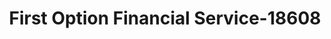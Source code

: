 ---
f_zip-code: 71753
f_state-code: AR
title: First Option Financial Service-18608
f_phone: 870-234-9881
f_city-only: Magnolia
f_address: 818 E Main Street Magnolia
f_location-unique-id: '18608'
slug: first-option-financial-service-18608
updated-on: '2024-05-30T13:46:58.046Z'
created-on: '2024-05-30T13:36:59.803Z'
published-on: '2024-05-30T13:54:32.469Z'
f_city-state: cms/city/magnolia-ar.md
f_company: cms/company/first-option-financial-service.md
f_state: cms/state/arkansas.md
layout: '[payday-loan].html'
tags: payday-loan
---